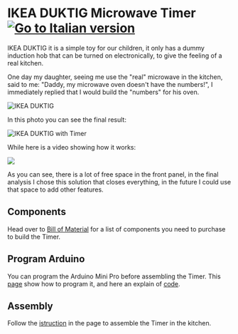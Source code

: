 # IKEA DUKTIG Microwave Timer [![Go to Italian version](https://raw.githubusercontent.com/wiki/bobboteck/IkeaDuktigMicrowaveTimer/images/80x40-Italy.png)](README-IT.md)

IKEA DUKTIG it is a simple toy for our children, it only has a dummy induction hob that can be turned on electronically, to give the feeling of a real kitchen.

One day my daughter, seeing me use the "real" microwave in the kitchen, said to me: "Daddy, my microwave oven doesn't have the numbers!", I immediately replied that I would build the "numbers" for his oven.

![IKEA DUKTIG](https://www.ikea.com/it/it/images/products/duktig-play-kitchen__0756010_PE754469_S5.JPG?f=xs)

In this photo you can see the final result:

![IKEA DUKTIG with Timer](https://raw.githubusercontent.com/wiki/bobboteck/IkeaDuktigMicrowaveTimer/images/Ikea-duktig-microwave-timer.jpg)

While here is a video showing how it works:

[![](http://img.youtube.com/vi/e_eooSRmjGg/0.jpg)](http://www.youtube.com/watch?v=e_eooSRmjGg "")

As you can see, there is a lot of free space in the front panel, in the final analysis I chose this solution that closes everything, in the future I could use that space to add other features.

## Components

Head over to [Bill of Material](https://github.com/bobboteck/IkeaDuktigMicrowaveTimer/wiki/Bill-of-Material) for a list of components you need to purchase to build the Timer.

## Program Arduino

You can program the Arduino Mini Pro before assembling the Timer. This [page](https://github.com/bobboteck/IkeaDuktigMicrowaveTimer/wiki/Programming-the-Arduino) show how to program it, and here an explain of [code](https://github.com/bobboteck/IkeaDuktigMicrowaveTimer/wiki/Code-explain).

## Assembly

Follow the [istruction](https://github.com/bobboteck/IkeaDuktigMicrowaveTimer/wiki/Assembling-the-timer) in the page to assemble the Timer in the kitchen.
